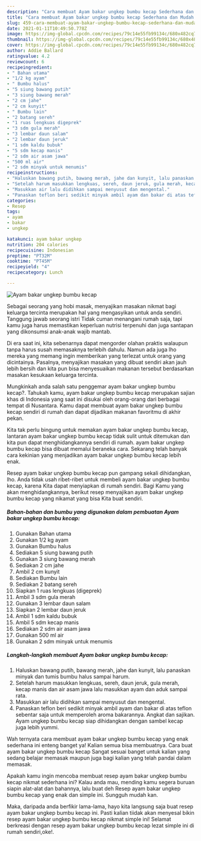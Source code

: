 ```yaml
---
description: "Cara membuat Ayam bakar ungkep bumbu kecap Sederhana dan Mudah Dibuat"
title: "Cara membuat Ayam bakar ungkep bumbu kecap Sederhana dan Mudah Dibuat"
slug: 459-cara-membuat-ayam-bakar-ungkep-bumbu-kecap-sederhana-dan-mudah-dibuat
date: 2021-01-11T10:49:50.778Z
image: https://img-global.cpcdn.com/recipes/79c14e55fb99134c/680x482cq70/ayam-bakar-ungkep-bumbu-kecap-foto-resep-utama.jpg
thumbnail: https://img-global.cpcdn.com/recipes/79c14e55fb99134c/680x482cq70/ayam-bakar-ungkep-bumbu-kecap-foto-resep-utama.jpg
cover: https://img-global.cpcdn.com/recipes/79c14e55fb99134c/680x482cq70/ayam-bakar-ungkep-bumbu-kecap-foto-resep-utama.jpg
author: Addie Ballard
ratingvalue: 4.2
reviewcount: 6
recipeingredient:
- " Bahan utama"
- "1/2 kg ayam"
- " Bumbu halus"
- "5 siung bawang putih"
- "3 siung bawang merah"
- "2 cm jahe"
- "2 cm kunyit"
- " Bumbu lain"
- "2 batang sereh"
- "1 ruas lengkuas digeprek"
- "3 sdm gula merah"
- "3 lembar daun salam"
- "2 lembar daun jeruk"
- "1 sdm kaldu bubuk"
- "5 sdm kecap manis"
- "2 sdm air asam jawa"
- "500 ml air"
- "2 sdm minyak untuk menumis"
recipeinstructions:
- "Haluskan bawang putih, bawang merah, jahe dan kunyit, lalu panaskan minyak dan tumis bumbu halus sampai harum."
- "Setelah harum masukkan lengkuas, sereh, daun jeruk, gula merah, kecap manis dan air asam jawa lalu masukkan ayam dan aduk sampai rata."
- "Masukkan air lalu didihkan sampai menyusut dan mengental."
- "Panaskan teflon beri sedikit minyak ambil ayam dan bakar di atas teflon sebentar saja untuk memperoleh aroma bakarannya. Angkat dan sajikan. Ayam ungkep bumbu kecap siap dihidangkan dengan sambel kecap juga lebih yummi."
categories:
- Resep
tags:
- ayam
- bakar
- ungkep

katakunci: ayam bakar ungkep 
nutrition: 204 calories
recipecuisine: Indonesian
preptime: "PT32M"
cooktime: "PT45M"
recipeyield: "4"
recipecategory: Lunch

---
```



![Ayam bakar ungkep bumbu kecap](https://img-global.cpcdn.com/recipes/79c14e55fb99134c/680x482cq70/ayam-bakar-ungkep-bumbu-kecap-foto-resep-utama.jpg)

Sebagai seorang yang hobi masak, menyajikan masakan nikmat bagi keluarga tercinta merupakan hal yang mengasyikan untuk anda sendiri. Tanggung jawab seorang istri Tidak cuman menangani rumah saja, tapi kamu juga harus memastikan keperluan nutrisi terpenuhi dan juga santapan yang dikonsumsi anak-anak wajib mantab.

Di era  saat ini, kita sebenarnya dapat mengorder olahan praktis walaupun tanpa harus susah memasaknya terlebih dahulu. Namun ada juga lho mereka yang memang ingin memberikan yang terlezat untuk orang yang dicintainya. Pasalnya, menyajikan masakan yang dibuat sendiri akan jauh lebih bersih dan kita pun bisa menyesuaikan makanan tersebut berdasarkan masakan kesukaan keluarga tercinta. 



Mungkinkah anda salah satu penggemar ayam bakar ungkep bumbu kecap?. Tahukah kamu, ayam bakar ungkep bumbu kecap merupakan sajian khas di Indonesia yang saat ini disukai oleh orang-orang dari berbagai tempat di Nusantara. Kamu dapat membuat ayam bakar ungkep bumbu kecap sendiri di rumah dan dapat dijadikan makanan favoritmu di akhir pekan.

Kita tak perlu bingung untuk memakan ayam bakar ungkep bumbu kecap, lantaran ayam bakar ungkep bumbu kecap tidak sulit untuk ditemukan dan kita pun dapat menghidangkannya sendiri di rumah. ayam bakar ungkep bumbu kecap bisa dibuat memalui beraneka cara. Sekarang telah banyak cara kekinian yang menjadikan ayam bakar ungkep bumbu kecap lebih enak.

Resep ayam bakar ungkep bumbu kecap pun gampang sekali dihidangkan, lho. Anda tidak usah ribet-ribet untuk membeli ayam bakar ungkep bumbu kecap, karena Kita dapat menyiapkan di rumah sendiri. Bagi Kamu yang akan menghidangkannya, berikut resep menyajikan ayam bakar ungkep bumbu kecap yang nikamat yang bisa Kita buat sendiri.

<!--inarticleads1-->

##### Bahan-bahan dan bumbu yang digunakan dalam pembuatan Ayam bakar ungkep bumbu kecap:

1. Gunakan  Bahan utama
1. Gunakan 1/2 kg ayam
1. Gunakan  Bumbu halus
1. Sediakan 5 siung bawang putih
1. Gunakan 3 siung bawang merah
1. Sediakan 2 cm jahe
1. Ambil 2 cm kunyit
1. Sediakan  Bumbu lain
1. Sediakan 2 batang sereh
1. Siapkan 1 ruas lengkuas (digeprek)
1. Ambil 3 sdm gula merah
1. Gunakan 3 lembar daun salam
1. Siapkan 2 lembar daun jeruk
1. Ambil 1 sdm kaldu bubuk
1. Ambil 5 sdm kecap manis
1. Sediakan 2 sdm air asam jawa
1. Gunakan 500 ml air
1. Gunakan 2 sdm minyak untuk menumis




<!--inarticleads2-->

##### Langkah-langkah membuat Ayam bakar ungkep bumbu kecap:

1. Haluskan bawang putih, bawang merah, jahe dan kunyit, lalu panaskan minyak dan tumis bumbu halus sampai harum.
1. Setelah harum masukkan lengkuas, sereh, daun jeruk, gula merah, kecap manis dan air asam jawa lalu masukkan ayam dan aduk sampai rata.
1. Masukkan air lalu didihkan sampai menyusut dan mengental.
1. Panaskan teflon beri sedikit minyak ambil ayam dan bakar di atas teflon sebentar saja untuk memperoleh aroma bakarannya. Angkat dan sajikan. Ayam ungkep bumbu kecap siap dihidangkan dengan sambel kecap juga lebih yummi.




Wah ternyata cara membuat ayam bakar ungkep bumbu kecap yang enak sederhana ini enteng banget ya! Kalian semua bisa membuatnya. Cara buat ayam bakar ungkep bumbu kecap Sangat sesuai banget untuk kalian yang sedang belajar memasak maupun juga bagi kalian yang telah pandai dalam memasak.

Apakah kamu ingin mencoba membuat resep ayam bakar ungkep bumbu kecap nikmat sederhana ini? Kalau anda mau, mending kamu segera buruan siapin alat-alat dan bahannya, lalu buat deh Resep ayam bakar ungkep bumbu kecap yang enak dan simple ini. Sungguh mudah kan. 

Maka, daripada anda berfikir lama-lama, hayo kita langsung saja buat resep ayam bakar ungkep bumbu kecap ini. Pasti kalian tiidak akan menyesal bikin resep ayam bakar ungkep bumbu kecap nikmat simple ini! Selamat berkreasi dengan resep ayam bakar ungkep bumbu kecap lezat simple ini di rumah sendiri,oke!.

